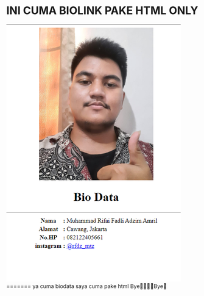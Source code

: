 # INI CUMA BIOLINK PAKE HTML ONLY #

<img src="paip.png">
=======
ya cuma biodata saya cuma pake html Bye🤫🧏🏻‍♂️Bye🗿

